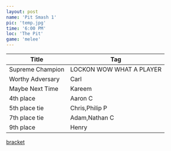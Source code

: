 ```yaml
---
layout: post
name: 'Pit Smash 1'
pic: 'temp.jpg'
time: '6:00 PM'
loc: 'The Pit'
game: 'melee'
---
```


Title|Tag
-|-
Supreme Champion|LOCKON WOW WHAT A PLAYER
Worthy Adversary|Carl
Maybe Next Time|Kareem
4th place|Aaron C
5th place tie|Chris,Philip P
7th place tie|Adam,Nathan C
9th place|Henry

[bracket](http://challonge.com/psfeb9)

